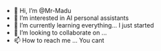 - 👋 Hi, I’m @Mr-Madu
- 👀 I’m interested in AI personal assistants
- 🌱 I’m currently learning everything... I just started
- 💞️ I’m looking to collaborate on ...
- 📫 How to reach me ... You cant

<!---
Mr-Madu/Mr-Madu is a ✨ special ✨ repository because its `README.md` (this file) appears on your GitHub profile.
You can click the Preview link to take a look at your changes.
--->
